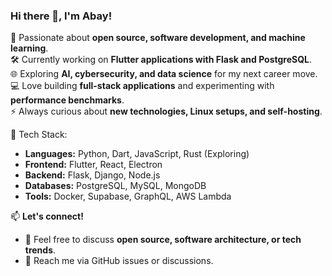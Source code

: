 ### Hi there 👋, I'm Abay!  

🚀 Passionate about **open source, software development, and machine learning**.  
🛠️ Currently working on **Flutter applications with Flask and PostgreSQL**.  
🌐 Exploring **AI, cybersecurity, and data science** for my next career move.  
💻 Love building **full-stack applications** and experimenting with **performance benchmarks**.  
⚡ Always curious about **new technologies, Linux setups, and self-hosting**.  

📌 Tech Stack:  
- **Languages:** Python, Dart, JavaScript, Rust (Exploring)  
- **Frontend:** Flutter, React, Electron  
- **Backend:** Flask, Django, Node.js  
- **Databases:** PostgreSQL, MySQL, MongoDB  
- **Tools:** Docker, Supabase, GraphQL, AWS Lambda  

📫 **Let's connect!**  
- 💬 Feel free to discuss **open source, software architecture, or tech trends**.  
- 📩 Reach me via GitHub issues or discussions.  
